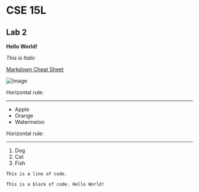 # CSE 15L
## Lab 2

**Hello World!**

_This is Italic_

[Markdown Cheat Sheet](https://commonmark.org/help/)

![Image](https://ggsc.s3.amazonaws.com/images/uploads/)

Horizontal rule:

---

* Apple
* Orange
* Watermelon

Horizontal rule:

***

1. Dog
2. Cat
3. Fish

`This is a line of code.`

`
This is a block of code.
Hello World!
`
